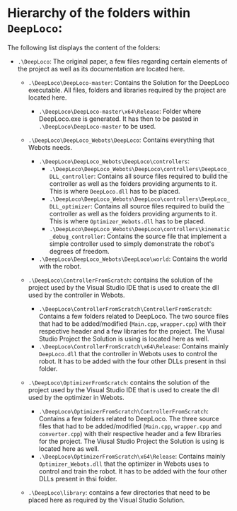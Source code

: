 # Hierarchy of the folders within `DeepLoco`: 

The following list displays the content of the folders: 

- `.\DeepLoco`: The original paper, a few files regarding certain elements of the project as well as its documentation are located here. 
	- `.\DeepLoco\DeepLoco-master`: Contains the Solution for the DeepLoco executable. All files, folders and libraries required by the project are located here. 
		- `.\DeepLoco\DeepLoco-master\x64\Release`: Folder where DeepLoco.exe is generated. It has then to be pasted in `.\DeepLoco\DeepLoco-master` to be used. 

	- `.\DeepLoco\DeepLoco_Webots\DeepLoco`: Contains everything that Webots needs. 
		- `.\DeepLoco\DeepLoco_Webots\DeepLoco\controllers`: 
			- `.\DeepLoco\DeepLoco_Webots\DeepLoco\controllers\DeepLoco_DLL_controller`: Contains all source files required to build the controller as well as the folders providing arguments to it. This is where `DeepLoco.dll` has to be placed. 
			- `.\DeepLoco\DeepLoco_Webots\DeepLoco\controllers\DeepLoco_DLL_optimizer`: Contains all source files required to build the controller as well as the folders providing arguments to it. This is where `Optimizer_Webots.dll` has to be placed. 
			- `.\DeepLoco\DeepLoco_Webots\DeepLoco\controllers\kinematic_debug_controller`: Contains the source file that implement a simple controller used to simply demonstrate the robot's degrees of freedom. 
		- `.\DeepLoco\DeepLoco_Webots\DeepLoco\world`: Contains the world with the robot. 

	- `.\DeepLoco\ControllerFromScratch`: contains the solution of the project used by the Visual Studio IDE that is used to create the dll used by the controller in Webots. 
		- `.\DeepLoco\ControllerFromScratch\ControllerFromScratch`: Contains a few folders related to DeepLoco. The two source files that had to be added/modified (`Main.cpp`, `wrapper.cpp`) with their respective header and a few libraries for the project. The Viusal Studio Project the Solution is using is located here as well. 
		- `.\DeepLoco\ControllerFromScratch\x64\Release`: Contains mainly `DeepLoco.dll` that the controller in Webots uses to control the robot. It has to be added with the four other DLLs present in thsi folder. 

	- `.\DeepLoco\OptimizerFromScratch`:  contains the solution of the project used by the Visual Studio IDE that is used to create the dll used by the optimizer in Webots.
		- `.\DeepLoco\OptimizerFromScratch\ControllerFromScratch`: Contains a few folders related to DeepLoco. The three source files that had to be added/modified (`Main.cpp`, `wrapper.cpp` and `converter.cpp`) with their respective header and a few libraries for the project. The Viusal Studio Project the Solution is using is located here as well. 
		- `.\DeepLoco\OptimizerFromScratch\x64\Release`: Contains mainly `Optimizer_Webots.dll` that the optimizer in Webots uses to control and train the robot. It has to be added with the four other DLLs present in thsi folder. 

	- `.\DeepLoco\library`: contains a few directories that need to be placed here as required by the Visual Studio Solution. 